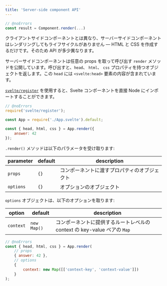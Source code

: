```yaml
---
title: 'Server-side component API'
---
```


```js
// @noErrors
const result = Component.render(...)
```

クライアントサイドコンポーネントとは異なり、サーバーサイドコンポーネントはレンダリングしてもライフサイクルがありません — HTML と CSS を作成するだけです。そのため API が多少異なります。

サーバーサイドコンポーネントは任意の props を取って呼び出す `render` メソッドを公開しています。呼び出すと、`head`、 `html`、 `css` プロパティを持つオブジェクトを返します。この `head` には `<svelte:head>` 要素の内容が含まれています。

[`svelte/register`](/docs/svelte-register) を使用すると、Svelte コンポーネントを直接 Node にインポートすることができます。

```js
// @noErrors
require('svelte/register');

const App = require('./App.svelte').default;

const { head, html, css } = App.render({
	answer: 42
});
```

`.render()` メソッドは以下のパラメータを受け取ります:

| parameter | default | description                                        |
| --------- | ------- | -------------------------------------------------- |
| `props`   | `{}`    | コンポーネントに渡すプロパティのオブジェクト              |
| `options` | `{}`    | オプションのオブジェクト                               |

`options` オブジェクトは、以下のオプションを取ります:

| option    | default     | description                                                              |
| --------- | ----------- | ------------------------------------------------------------------------ |
| `context` | `new Map()` | コンポーネントに提供するルートレベルの context の key-value ペアの `Map`         |

```js
// @noErrors
const { head, html, css } = App.render(
	// props
	{ answer: 42 },
	// options
	{
		context: new Map([['context-key', 'context-value']])
	}
);
```
